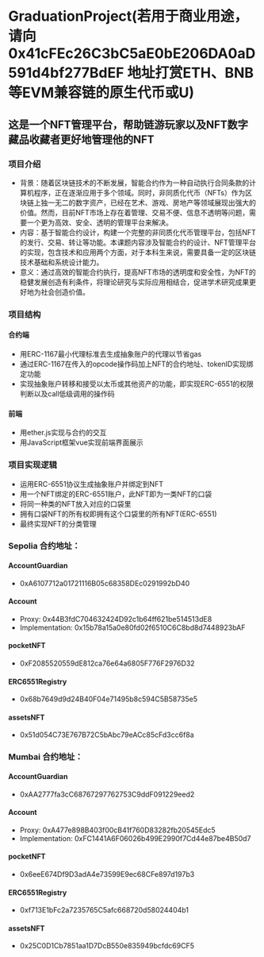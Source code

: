 # GraduationProject(若用于商业用途，请向 0x41cFEc26C3bC5aE0bE206DA0aD591d4bf277BdEF 地址打赏ETH、BNB等EVM兼容链的原生代币或U)
## 这是一个NFT管理平台，帮助链游玩家以及NFT数字藏品收藏者更好地管理他的NFT
### 项目介绍
- 背景：随着区块链技术的不断发展，智能合约作为一种自动执行合同条款的计算机程序，正在逐渐应用于多个领域。同时，非同质化代币（NFTs）作为区块链上独一无二的数字资产，已经在艺术、游戏、房地产等领域展现出强大的价值。然而，目前NFT市场上存在着管理、交易不便、信息不透明等问题，需要一个更为高效、安全、透明的管理平台来解决。
- 内容：基于智能合约设计，构建一个完整的非同质化代币管理平台，包括NFT的发行、交易、转让等功能。本课题内容涉及智能合约的设计、NFT管理平台的实现，包含技术和应用两个方面，对于本科生来说，需要具备一定的区块链技术基础和系统设计能力。
- 意义：通过高效的智能合约执行，提高NFT市场的透明度和安全性，为NFT的稳健发展创造有利条件，将理论研究与实际应用相结合，促进学术研究成果更好地为社会创造价值。
### 项目结构
#### 合约端
- 用ERC-1167最小代理标准去生成抽象账户的代理以节省gas
- 通过ERC-1167在传入的opcode操作码加上NFT的合约地址、tokenID实现绑定功能
- 实现抽象账户转移和接受以太币或其他资产的功能，即实现ERC-6551的权限判断以及call低级调用的操作码
#### 前端
- 用ether.js实现与合约的交互
- 用JavaScript框架vue实现前端界面展示
### 项目实现逻辑
- 运用ERC-6551协议生成抽象账户并绑定到NFT
- 用一个NFT绑定的ERC-6551账户，此NFT即为一类NFT的口袋
- 将同一种类的NFT放入对应的口袋里
- 拥有口袋NFT的所有权即拥有这个口袋里的所有NFT(ERC-6551)
- 最终实现NFT的分类管理

### Sepolia 合约地址：
#### AccountGuardian
- 0xA6107712a01721116B05c68358DEc0291992bD40
#### Account
- Proxy: 0x44B3fdC704632424D92c1b64ff621be514513dE8
- Implementation: 0x15b78a15a0e80fd02f6510C6C8bd8d7448923bAF
#### pocketNFT
- 0xF2085520559dE812ca76e64a6805F776F2976D32
#### ERC6551Registry
- 0x68b7649d9d24B40F04e71495b8c594C5B58735e5
#### assetsNFT
- 0x51d054C73E767B72C5bAbc79eACc85cFd3cc6f8a

### Mumbai 合约地址：
#### AccountGuardian
- 0xAA2777fa3cC68767297762753C9ddF091229eed2
#### Account
- Proxy: 0xA477e898B403f00cB41f760D83282fb20545Edc5
- Implementation: 0xFC1441A6F06026b499E2990f7Cd44e87be4B50d7
#### pocketNFT
- 0x6eeE674Df9D3adA4e73599E9ec68CFe897d197b3
#### ERC6551Registry
- 0xf713E1bFc2a7235765C5afc668720d58024404b1
#### assetsNFT
- 0x25C0D1Cb7851aa1D7DcB550e835949bcfdc69CF5

